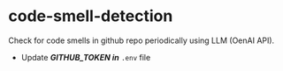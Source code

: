 # code-smell-detection
Check for code smells in github repo periodically using LLM (OenAI API).

* Update ***GITHUB_TOKEN in*** `.env` file

